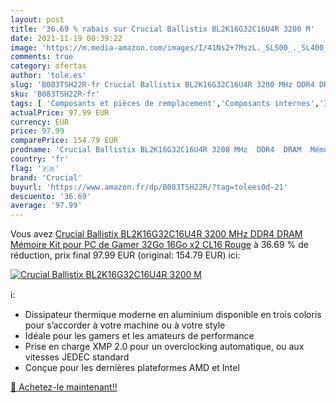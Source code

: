 ```yaml
---
layout: post
title: '36.69 % rabais sur Crucial Ballistix BL2K16G32C16U4R 3200 M'
date: 2021-11-19 00:39:22
image: 'https://m.media-amazon.com/images/I/41Ns2+7MszL._SL500_._SL400_.jpg'
comments: true
category: ofertas
author: 'tole.es'
slug: 'B083TSH22R-fr Crucial Ballistix BL2K16G32C16U4R 3200 MHz DDR4 DRAM...'
sku: 'B083TSH22R-fr'
tags: [ 'Composants et pièces de remplacement','Composants internes','Informatique','Mémoire RAM','crucial', ]
actualPrice: 97.99 EUR
currency: EUR
price: 97.99
comparePrice: 154.79 EUR
prodname: 'Crucial Ballistix BL2K16G32C16U4R 3200 MHz  DDR4  DRAM  Mémoire Kit pour PC de Gamer  32Go  16Go x2   CL16  Rouge'
country: 'fr'
flag: '🇫🇷'
brand: 'Crucial'
buyurl: 'https://www.amazon.fr/dp/B083TSH22R/?tag=tolees0d-21'
descuento: '36.69'
average: '97.99'
---
```


Vous avez [Crucial Ballistix BL2K16G32C16U4R 3200 MHz  DDR4  DRAM  Mémoire Kit pour PC de Gamer  32Go  16Go x2   CL16  Rouge](https://www.amazon.fr/dp/B083TSH22R/?tag=tolees0d-21)  à  36.69 % de réduction, prix final  97.99 EUR (original: 154.79 EUR) ici:

[![Crucial Ballistix BL2K16G32C16U4R 3200 M](https://m.media-amazon.com/images/I/41Ns2+7MszL._SL500_._SL400_.jpg)](https://www.amazon.fr/dp/B083TSH22R/?tag=tolees0d-21)

ℹ️:

- Dissipateur thermique moderne en aluminium disponible en trois coloris pour s’accorder à votre machine ou à votre style
- Idéale pour les gamers et les amateurs de performance
- Prise en charge XMP 2.0 pour un overclocking automatique, ou aux vitesses JEDEC standard
- Conçue pour les dernières plateformes AMD et Intel

[🛒 Achetez-le maintenant!!](https://www.amazon.fr/dp/B083TSH22R/?tag=tolees0d-21)
